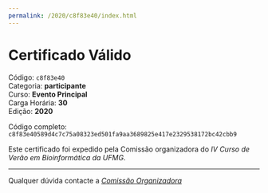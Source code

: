 ```yaml
---
permalink: /2020/c8f83e40/index.html
---
```


# Certificado Válido

Código: `c8f83e40`<br>
Categoria: **participante**<br>
Curso: **Evento Principal**<br>
Carga Horária: **30**<br>
Edição: **2020**<br>


Código completo: `c8f83e40589d4c7c75a08323ed501fa9aa3689825e417e2329538172bc42cbb9`


Este certificado foi expedido pela Comissão organizadora do *IV Curso de Verão em Bioinformática da UFMG*.

----

Qualquer dúvida contacte a [_Comissão Organizadora_](<mailto:cursobioinfoufmg@gmail.com$subject=[Certificados]>)

